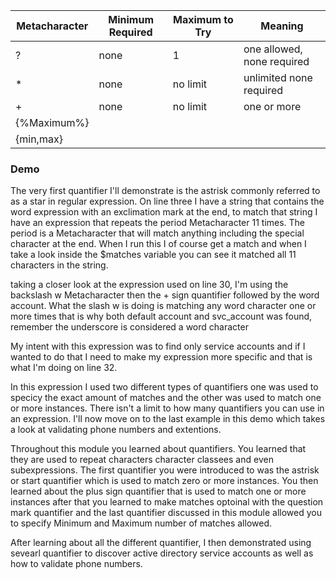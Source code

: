 Metacharacter | Minimum Required | Maximum to Try | Meaning
--- | --- | --- | ---
? | none | 1 |one allowed, none required
\* | none | no limit | unlimited none required
\+ | none | no limit | one or more
{%Maximum%} | |
{min,max} | |

### Demo

The very first quantifier I'll demonstrate is the astrisk commonly referred to as a star
in regular expression. On line three I have a string that contains the word expression with an
exclimation mark at the end, to match that string I have an expression that repeats the period
Metacharacter 11 times. The period is a Metacharacter that will match anything including the
special character at the end. When I run this I of course get a match and when I take a look inside the
$matches variable you can see it matched all 11 characters in the string.

taking a closer look at the expression used on line 30, I'm using the backslash w Metacharacter then the + sign 
quantifier followed by the word account. What the slash w is doing is matching any word character one or more times
that is why both default account and svc_account was found, remember the underscore is considered a word character

My intent with this expression was to find only service accounts and if I wanted to do that I need to make
my expression more specific and that is what I'm doing on line 32.

In this expression I used two different types of quantifiers one was used to specicy the exact amount of matches
and the other was used to match one or more instances. There isn't a limit  to how many quantifiers you can
use in an expression. I'll now move on to the last example in this demo which takes a look at validating phone
numbers and extentions. 

Throughout this module you learned about quantifiers. You learned that they are used to repeat characters
character classees and even subexpressions. The first quantifier you were introduced to was the astrisk or
start quantifier which is used to match zero or more instances. You then learned about the plus sign quantifier
that is used to match one or more instances after that you learned to make matches optoinal with the question
mark quantifier and the last quantifier discussed in this module allowed you to specify Minimum and Maximum
number of matches allowed.

After learning about all the different quantifier, I then demonstrated using sevearl quantifier to discover 
active directory service accounts as well as how to validate phone numbers.